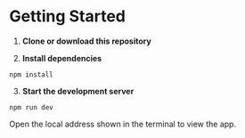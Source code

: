 # Getting Started

1. **Clone or download this repository**

2. **Install dependencies**

```
npm install
```

3. **Start the development server**

```
npm run dev
```

Open the local address shown in the terminal to view the app.
